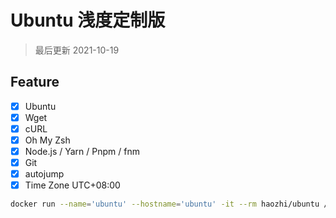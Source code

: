 # Ubuntu 浅度定制版

> 最后更新 2021-10-19

## Feature

- [x] Ubuntu
- [x] Wget
- [x] cURL
- [x] Oh My Zsh
- [x] Node.js / Yarn / Pnpm / fnm
- [x] Git
- [x] autojump
- [x] Time Zone UTC+08:00

```bash
docker run --name='ubuntu' --hostname='ubuntu' -it --rm haozhi/ubuntu /bin/zsh
```

